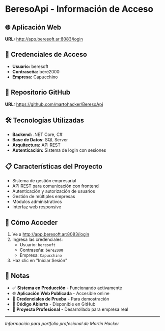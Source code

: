 # BeresoApi - Información de Acceso

## 🌐 Aplicación Web
**URL:** http://app.beresoft.ar:8083/login

## 🔐 Credenciales de Acceso
- **Usuario:** beresoft
- **Contraseña:** bere2000
- **Empresa:** Capucchino

## 📁 Repositorio GitHub
**URL:** https://github.com/martohacker/BeresoApi

## 🛠️ Tecnologías Utilizadas
- **Backend:** .NET Core, C#
- **Base de Datos:** SQL Server
- **Arquitectura:** API REST
- **Autenticación:** Sistema de login con sesiones

## 📋 Características del Proyecto
- Sistema de gestión empresarial
- API REST para comunicación con frontend
- Autenticación y autorización de usuarios
- Gestión de múltiples empresas
- Módulos administrativos
- Interfaz web responsive

## 🚀 Cómo Acceder
1. Ve a http://app.beresoft.ar:8083/login
2. Ingresa las credenciales:
   - Usuario: `beresoft`
   - Contraseña: `bere2000`
   - Empresa: `Capucchino`
3. Haz clic en "Iniciar Sesión"

## 📝 Notas
- ✅ **Sistema en Producción** - Funcionando activamente
- 🌐 **Aplicación Web Publicada** - Accesible online
- 🔐 **Credenciales de Prueba** - Para demostración
- 📁 **Código Abierto** - Disponible en GitHub
- 💼 **Proyecto Profesional** - Desarrollado para empresa real

---
*Información para portfolio profesional de Martin Hacker* 
